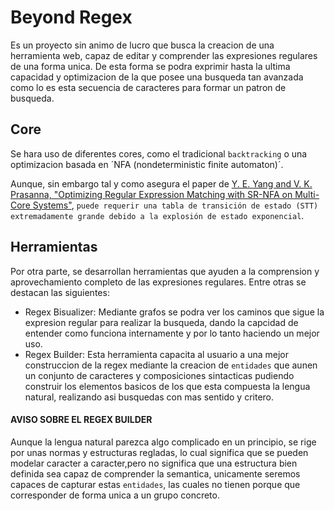 # Beyond Regex
Es un proyecto sin animo de lucro que busca la creacion de una herramienta web, capaz de editar y comprender las expresiones regulares de una forma unica. De esta forma se podra exprimir hasta la ultima capacidad y optimizacion de la que posee una busqueda tan avanzada como lo es esta secuencia de caracteres para formar un patron de busqueda.

## Core
Se hara uso de diferentes cores, como el tradicional `backtracking` o una optimizacion basada en ´NFA (nondeterministic finite automaton)´.

Aunque, sin embargo tal y como asegura el paper de [Y. E. Yang and V. K. Prasanna, "Optimizing Regular Expression Matching with SR-NFA on Multi-Core Systems"](https://ieeexplore.ieee.org/abstract/document/6113850?section=abstract), `puede requerir una tabla de transición de estado (STT) extremadamente grande debido a la explosión de estado exponencial`.

## Herramientas
Por otra parte, se desarrollan herramientas que ayuden a la comprension y aprovechamiento completo de las expresiones regulares. Entre otras se destacan las siguientes:
- Regex Bisualizer: Mediante grafos se podra ver los caminos que sigue la expresion regular para realizar la busqueda, dando la capcidad de entender como funciona internamente y por lo tanto haciendo un mejor uso.
- Regex Builder: Esta herramienta capacita al usuario a una  mejor construccion de la regex mediante la creacion de `entidades` que aunen un conjunto de caracteres y composiciones sintacticas pudiendo construir los elementos basicos de los que esta compuesta la lengua natural, realizando asi busquedas con mas sentido y critero. 

#### AVISO SOBRE EL REGEX BUILDER
Aunque la lengua natural parezca algo complicado en un principio, se rige por unas normas y estructuras regladas, lo cual significa que se pueden modelar caracter a caracter,pero no significa que una estructura bien definida sea capaz de comprender la semantica, unicamente seremos capaces de capturar estas `entidades`, las cuales no tienen porque que corresponder de forma unica a un grupo concreto.